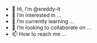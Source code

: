 - 👋 Hi, I’m @sreddy-lt
- 👀 I’m interested in ...
- 🌱 I’m currently learning ...
- 💞️ I’m looking to collaborate on ...
- 📫 How to reach me ...

<!---
sreddy-lt/sreddy-lt is a ✨ special ✨ repository because its `README.md` (this file) appears on your GitHub profile.
You can click the Preview link to take a look at your changes.
--->
